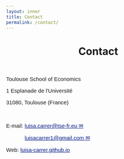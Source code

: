 ```yaml
---
layout: inner
title: Contact
permalink: /contact/
---
```


<head>
<link rel="shortcut icon" type="image/png" href="/favicon2.png">
</head>

# <center> Contact </center>

<p>&nbsp;
</p>

<p style="font-size:15px;font-family: 'Source Sans Pro', sans-serif"> Toulouse School of Economics </p>

<p style="font-size:15px;font-family: 'Source Sans Pro', sans-serif"> 1 Esplanade de l'Université </p>

<p style="font-size:15px;font-family: 'Source Sans Pro', sans-serif">  31080, Toulouse (France) </p>

<p>&nbsp;
</p>

<p style="font-size:15px;font-family: 'Source Sans Pro', sans-serif"> E-mail: <a style="color: #081b88" href= "mailto:luisa.carrer@tse-fr.eu">luisa.carrer@tse-fr.eu &#9993;</a> </p>
<p style="font-size:15px;font-family: 'Source Sans Pro', sans-serif; color: #FFFFFF"; margin-top: 0.8em> E-mail: <a style="color: #081b88" href= "mailto:luisacarrer1@gmail.com">luisacarrer1@gmail.com &#9993;</a> </p>
<p style="font-size:15px;font-family: 'Source Sans Pro', sans-serif"> Web: <a style="color: #081b88" href="https://luisa-carrer.github.io">luisa-carrer.github.io</a> </p>

